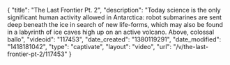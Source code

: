{
    "title": "The Last Frontier Pt. 2",
    "description": "Today science is the only significant human activity allowed in Antarctica: robot submarines are sent deep beneath the ice in search of new life-forms, which may also be found in a labyrinth of ice caves high up on an active volcano. Above, colossal ballo",
    "videoid": "117453",
    "date_created": "1380119291",
    "date_modified": "1418181042",
    "type": "captivate",
    "layout": "video",
    "url": "\/v\/the-last-frontier-pt-2\/117453"
}